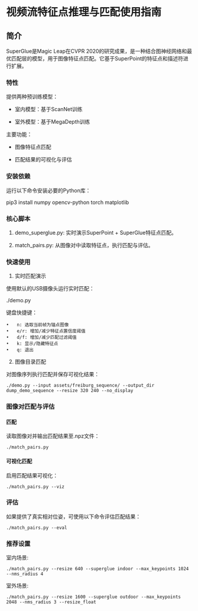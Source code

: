 # 视频流特征点推理与匹配使用指南

## 简介

SuperGlue是Magic Leap在CVPR 2020的研究成果，是一种结合图神经网络和最优匹配层的模型，用于图像特征点匹配。它基于SuperPoint的特征点和描述符进行扩展。

### 特性

提供两种预训练模型：

- 室内模型：基于ScanNet训练

- 室外模型：基于MegaDepth训练

主要功能：

- 图像特征点匹配

- 匹配结果的可视化与评估

### 安装依赖

运行以下命令安装必要的Python库：

pip3 install numpy opencv-python torch matplotlib

### 核心脚本

1.	demo_superglue.py: 实时演示SuperPoint + SuperGlue特征点匹配。

2.	match_pairs.py: 从图像对中读取特征点，执行匹配与评估。

### 快速使用

1. 实时匹配演示

使用默认的USB摄像头运行实时匹配：

./demo.py

键盘快捷键：

	•	n: 选取当前帧为锚点图像
	•	e/r: 增加/减少特征点置信度阈值
	•	d/f: 增加/减少匹配过滤阈值
	•	k: 显示/隐藏特征点
	•	q: 退出

2. 图像目录匹配

对图像序列执行匹配并保存可视化结果：

```
./demo.py --input assets/freiburg_sequence/ --output_dir dump_demo_sequence --resize 320 240 --no_display
```

### 图像对匹配与评估

#### 匹配

读取图像对并输出匹配结果至.npz文件：

```
./match_pairs.py
```

#### 可视化匹配

启用匹配结果可视化：

```
./match_pairs.py --viz
```

### 评估

如果提供了真实相对位姿，可使用以下命令评估匹配结果：

```
./match_pairs.py --eval
```



### 推荐设置
室内场景:

```
./match_pairs.py --resize 640 --superglue indoor --max_keypoints 1024 --nms_radius 4
```

室外场景:

```
./match_pairs.py --resize 1600 --superglue outdoor --max_keypoints 2048 --nms_radius 3 --resize_float
```